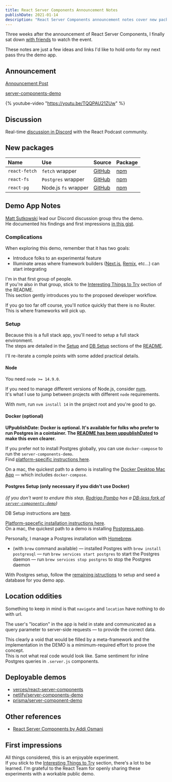 ```yaml
---
title: React Server Components Announcement Notes
publishDate: 2021-01-14
description: "React Server Components announcement notes cover new packages, demo app insights, setup, and impressions. Learn how to use the server-components-demo, view deployment examples, and explore additional resources. Gain insights into this experimental feature's benefits and limitations."
---
```


Three weeks after the announcement of React Server Components, I finally sat down [with friends](https://twitter.com/chantastic/status/1349710359049940992?s=20) to watch the event.

These notes are just a few ideas and links I'd like to hold onto for my next pass thru the demo app.

## Announcement

[Announcement Post](https://reactjs.org/blog/2020/12/21/data-fetching-with-react-server-components.html)
<br />

[server-components-demo](https://github.com/reactjs/server-components-demo)

{% youtube-video "https://youtu.be/TQQPAU21ZUw" %}

## Discussion

Real-time [discussion in Discord](https://discord.com/channels/105756917887950848/755466593261322301/799335521787838494) with the React Podcast community.

## New packages

| Name          | Use                  | Source                                                                       | Package                                                                |
| :------------ | :------------------- | :--------------------------------------------------------------------------- | :--------------------------------------------------------------------- |
| `react-fetch` | `fetch` wrapper      | [GitHub](https://github.com/facebook/react/tree/master/packages/react-fetch) | [npm](https://www.npmjs.com/package/react-fetch)                       |
| `react-fs`    | `Postgres` wrapper   | [GitHub](https://www.npmjs.com/package/react-fs)                             | [npm](https://github.com/facebook/react/tree/master/packages/react-fs) |
| `react-pg`    | Node.js `fs` wrapper | [GitHub](https://www.npmjs.com/package/react-pg)                             | [npm](https://github.com/facebook/react/tree/master/packages/react-pg) |

## Demo App Notes

[Matt Sutkowski](https://gist.github.com/msutkowski) lead our Discord discussion group thru the demo.  
He documented his findings and first impressions [in this gist](https://gist.github.com/msutkowski/90c90d04474ce51d0e56e96bb21e980d).

### Complications

When exploring this demo, remember that it has two goals:

- Introduce folks to an experimental feature
- Illuminate areas where framework builders ([Next.js](https://nextjs.org), [Remix](https://remix.run), etc…) can start integrating

I'm in that first group of people.  
If you're also in that group, stick to the [Interesting Things to Try](https://github.com/reactjs/server-components-demo#interesting-things-to-try) section of the README.  
This section gently introduces you to the proposed developer workflow.

If you go too far off course, you'll notice quickly that there is no Router.  
This is where frameworks will pick up.

### Setup

Because this is a full stack app, you'll need to setup a full stack environment.  
The steps are detailed in the [Setup](https://github.com/reactjs/server-components-demo#setup) and [DB Setup](https://github.com/reactjs/server-components-demo#db-setup) sections of the [README](https://github.com/reactjs/server-components-demo).

I'll re-iterate a comple points with some added practical details.

#### Node

You need `node >= 14.9.0`.

If you need to manage different versions of Node.js, consider [nvm](https://github.com/nvm-sh/nvm).  
It's what I use to jump between projects with different `node` requirements.

With nvm, run `nvm install 14` in the project root and you're good to go.

#### Docker (optional)

**UPpublishDate: Docker is optional. It's available for folks who prefer to run Postgres in a cointainer. The [README has been uppublishDated](https://github.com/reactjs/server-components-demo/commit/2b9eddd49b9648468ddeab9aee0e06eaf3edce5f) to make this even clearer.**

If you prefer not to install Postgres globally, you can use `docker-compose` to run the `server-components-demo`.  
Find [platform-specific instructions here](https://docs.docker.com/compose/install/).

On a mac, the quickest path to a demo is installing the [Docker Desktop Mac App](https://docs.docker.com/docker-for-mac/install/) — which includes `docker-compose`.

#### Postgres Setup (only necessary if you didn't use Docker)

_(if you don't want to endure this step, [Rodrigo Pombo](https://twitter.com/pomber) has a [DB-less fork of `server-components-demo`](https://github.com/pomber/server-components-demo/))_

DB Setup instructions are [here](https://github.com/reactjs/server-components-demo#db-setup).

[Platform-specefic installation instructions here](https://wiki.postgresql.org/wiki/Detailed_installation_guides).  
On a mac, the quickest path to a demo is installing [Postgress.app](https://postgresapp.com).

Personally, I manage a Postgres installation with [Homebrew](https://brew.sh).

- (with `brew` command available)
  — installed Postgres with `brew install postgresql`
  — run `brew services start postgres` to start the Postgres daemon
  — run `brew services stop postgres` to stop the Postgres daemon

With Postgres setup, follow the [remaining istructions](https://github.com/reactjs/server-components-demo#db-setup) to setup and seed a database for you demo app.

## Location oddities

Something to keep in mind is that `navigate` and `location` have nothing to do with url.

The user's "location" in the app is held in state and communicated as a query parameter to server-side requests — to provide the correct data.

This clearly a void that would be filled by a meta-framework and the implementation in the DEMO is a mimimum-required effort to prove the concept.  
This is not what real code would look like.
Same sentiment for inline Postgres queries in `.server.js` components.

## Deployable demos

- [verces/react-server-components](https://github.com/vercel/next-server-components)
- [netlify/server-components-demo](https://github.com/netlify/react-server-components-demo)
- [prisma/server-component-demo](https://github.com/prisma/server-components-demo)

## Other references

- [React Server Components by Addi Osmani](https://addyosmani.com/blog/react-server-components/)

## First impressions

All things considered, this is an enjoyable experiment.  
If you stick to the [Interesting Things to Try](https://github.com/reactjs/server-components-demo#interesting-things-to-try) section, there's a lot to be learned.
I'm grateful to the React Team for openly sharing these experiments with a workable public demo.
